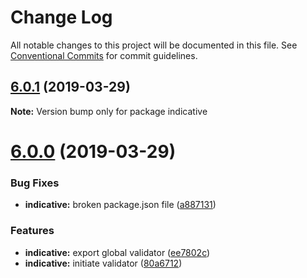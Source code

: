 # Change Log

All notable changes to this project will be documented in this file.
See [Conventional Commits](https://conventionalcommits.org) for commit guidelines.

## [6.0.1](http://github.com/poppinss/indicative/tree/master/packages/indicative/compare/v6.0.0...v6.0.1) (2019-03-29)

**Note:** Version bump only for package indicative





# [6.0.0](http://github.com/poppinss/indicative/tree/master/packages/indicative/compare/v5.0.8...v6.0.0) (2019-03-29)


### Bug Fixes

* **indicative:** broken package.json file ([a887131](http://github.com/poppinss/indicative/tree/master/packages/indicative/commit/a887131))


### Features

* **indicative:** export global validator ([ee7802c](http://github.com/poppinss/indicative/tree/master/packages/indicative/commit/ee7802c))
* **indicative:** initiate validator ([80a6712](http://github.com/poppinss/indicative/tree/master/packages/indicative/commit/80a6712))
